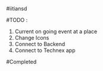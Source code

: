 #iitiansd

#TODO :
1. Current on going event at a place
2. Change Icons
3. Connect to Backend
4. Connect to Technex app


#Completed